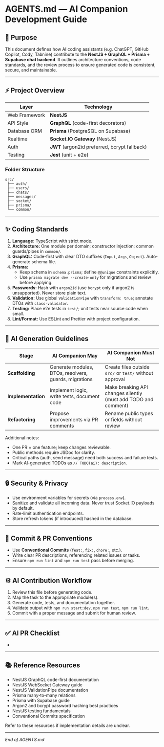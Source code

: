 # AGENTS.md — AI Companion Development Guide

## 🎯 Purpose

This document defines how AI coding assistants (e.g. ChatGPT, GitHub Copilot, Cody, Tabnine) contribute to the **NestJS + GraphQL + Prisma + Supabase chat backend**. It outlines architecture conventions, code standards, and the review process to ensure generated code is consistent, secure, and maintainable.

---

## ⚡ Project Overview

| Layer         | Technology                                    |
| ------------- | --------------------------------------------- |
| Web Framework | **NestJS**                                    |
| API Style     | **GraphQL** (code-first decorators)           |
| Database ORM  | **Prisma** (PostgreSQL on Supabase)           |
| Realtime      | **Socket.IO Gateway** (NestJS)                |
| Auth          | **JWT** (argon2id preferred, bcrypt fallback) |
| Testing       | **Jest** (unit + e2e)                         |

### Folder Structure

```
src/
 ├── auth/
 ├── users/
 ├── chats/
 ├── messages/
 ├── socket/
 ├── prisma/
 └── common/
```

---

## ✨ Coding Standards

1. **Language:** TypeScript with strict mode.
2. **Architecture:** One module per domain; constructor injection; common guards/pipes in `common/`.
3. **GraphQL:** Code-first with clear DTO suffixes (`Input`, `Args`, `Object`). Auto-generate schema file.
4. **Prisma:**
   - Keep schema in `schema.prisma`; define `@@unique` constraints explicitly.
   - Use `prisma migrate dev --create-only` for migrations and review before applying.
5. **Passwords:** Hash with `argon2id` (use `bcrypt` only if argon2 is unsupported). Never store plain text.
6. **Validation:** Use global `ValidationPipe` with `transform: true`; annotate DTOs with `class-validator`.
7. **Testing:** Place e2e tests in `test/`; unit tests near source code when small.
8. **Lint/Format:** Use ESLint and Prettier with project configuration.

---

## 🤖 AI Generation Guidelines

| Stage              | AI Companion May                                      | AI Companion Must Not                                          |
| ------------------ | ----------------------------------------------------- | -------------------------------------------------------------- |
| **Scaffolding**    | Generate modules, DTOs, resolvers, guards, migrations | Create files outside `src/` or `test/` without approval        |
| **Implementation** | Implement logic, write tests, document code           | Make breaking API changes silently (must add TODO and comment) |
| **Refactoring**    | Propose improvements via PR comments                  | Rename public types or fields without review                   |

Additional notes:

- One PR = one feature; keep changes reviewable.
- Public methods require JSDoc for clarity.
- Critical paths (auth, send message) need both success and failure tests.
- Mark AI-generated TODOs as `// TODO(ai): description`.

---

## 🔒 Security & Privacy

- Use environment variables for secrets (via `process.env`).
- Sanitize and validate all incoming data. Never trust Socket.IO payloads by default.
- Rate-limit authentication endpoints.
- Store refresh tokens (if introduced) hashed in the database.

---

## 🔑 Commit & PR Conventions

- Use **Conventional Commits** (`feat:`, `fix:`, `chore:`, etc.).
- Write clear PR descriptions, referencing related issues or tasks.
- Ensure `npm run lint` and `npm run test` pass before merging.

---

## ⚙️ AI Contribution Workflow

1. Review this file before generating code.
2. Map the task to the appropriate module(s).
3. Generate code, tests, and documentation together.
4. Validate output with `npm run start:dev`, `npm run test`, `npm run lint`.
5. Commit with a proper message and submit for human review.

---

## ✅ AI PR Checklist

-

---

## 📚 Reference Resources

- NestJS GraphQL code-first documentation
- NestJS WebSocket Gateway guide
- NestJS ValidationPipe documentation
- Prisma many-to-many relations
- Prisma with Supabase guide
- Argon2 and bcrypt password hashing best practices
- NestJS testing fundamentals
- Conventional Commits specification

Refer to these resources if implementation details are unclear.

---

*End of AGENTS.md*

